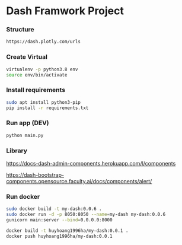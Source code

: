 
# Dash Framwork Project

### Structure
```sh
https://dash.plotly.com/urls
```

### Create Virtual
```sh
virtualenv -p python3.8 env
source env/bin/activate
```

### Install requirements
```sh
sudo apt install python3-pip
pip install -r requirements.txt 
```

### Run app (DEV)
```sh
python main.py
```

### Library

https://docs-dash-admin-components.herokuapp.com/l/components

https://dash-bootstrap-components.opensource.faculty.ai/docs/components/alert/


### Run docker
```sh
sudo docker build -t my-dash:0.0.6 .
sudo docker run -d -p 8050:8050 --name=my-dash my-dash:0.0.6
gunicorn main:server --bind=0.0.0.0:8000

docker build -t huyhoang1996ha/my-dash:0.0.1 .
docker push huyhoang1996ha/my-dash:0.0.1
```







